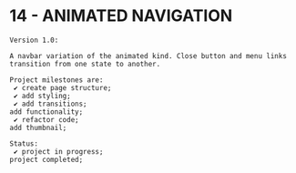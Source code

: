 # 14 - ANIMATED NAVIGATION

    Version 1.0:

    A navbar variation of the animated kind. Close button and menu links transition from one state to another.

    Project milestones are:
     ✔ create page structure;
     ✔ add styling;
     ✔ add transitions;
    add functionality;
     ✔ refactor code;
    add thumbnail;

    Status:
     ✔ project in progress;
    project completed;
